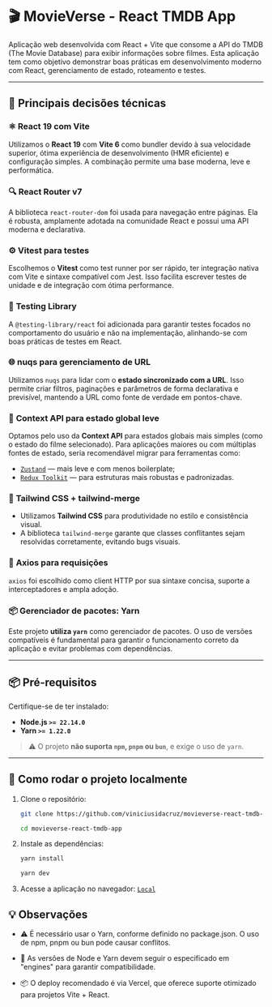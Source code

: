 # 🎬 MovieVerse - React TMDB App

Aplicação web desenvolvida com React + Vite que consome a API do TMDB (The Movie Database) para exibir informações sobre filmes. Esta aplicação tem como objetivo demonstrar boas práticas em desenvolvimento moderno com React, gerenciamento de estado, roteamento e testes.

---

## 🧠 Principais decisões técnicas

### ⚛️ **React 19 com Vite**

Utilizamos o **React 19** com **Vite 6** como bundler devido à sua velocidade superior, ótima experiência de desenvolvimento (HMR eficiente) e configuração simples. A combinação permite uma base moderna, leve e performática.

### 🔍 **React Router v7**

A biblioteca `react-router-dom` foi usada para navegação entre páginas. Ela é robusta, amplamente adotada na comunidade React e possui uma API moderna e declarativa.

### ⚙️ **Vitest para testes**

Escolhemos o **Vitest** como test runner por ser rápido, ter integração nativa com Vite e sintaxe compatível com Jest. Isso facilita escrever testes de unidade e de integração com ótima performance.

### 🧪 **Testing Library**

A `@testing-library/react` foi adicionada para garantir testes focados no comportamento do usuário e não na implementação, alinhando-se com boas práticas de testes em React.

### 🌐 **nuqs para gerenciamento de URL**

Utilizamos `nuqs` para lidar com o **estado sincronizado com a URL**. Isso permite criar filtros, paginações e parâmetros de forma declarativa e previsível, mantendo a URL como fonte de verdade em pontos-chave.

### 🧰 **Context API para estado global leve**

Optamos pelo uso da **Context API** para estados globais mais simples (como o estado do filme selecionado). Para aplicações maiores ou com múltiplas fontes de estado, seria recomendável migrar para ferramentas como:

- [`Zustand`](https://zustand-demo.pmnd.rs/) — mais leve e com menos boilerplate;
- [`Redux Toolkit`](https://redux-toolkit.js.org/) — para estruturas mais robustas e padronizadas.

### 🎨 **Tailwind CSS + tailwind-merge**

- Utilizamos **Tailwind CSS** para produtividade no estilo e consistência visual.
- A biblioteca `tailwind-merge` garante que classes conflitantes sejam resolvidas corretamente, evitando bugs visuais.

### 🎯 **Axios para requisições**

`axios` foi escolhido como client HTTP por sua sintaxe concisa, suporte a interceptadores e ampla adoção.

### 📦 **Gerenciador de pacotes: Yarn**

Este projeto **utiliza `yarn`** como gerenciador de pacotes. O uso de versões compatíveis é fundamental para garantir o funcionamento correto da aplicação e evitar problemas com dependências.

---

## 📦 Pré-requisitos

Certifique-se de ter instalado:

- **Node.js `>= 22.14.0`**
- **Yarn `>= 1.22.0`**

> ⚠️ O projeto **não suporta `npm`, `pnpm` ou `bun`**, e exige o uso de `yarn`.

---

## 🚀 Como rodar o projeto localmente

1. Clone o repositório:

   ```bash
   git clone https://github.com/viniciusidacruz/movieverse-react-tmdb-app.git

   cd movieverse-react-tmdb-app
   ```

2. Instale as dependências:

   ```bash
   yarn install

   yarn dev
   ```

3. Acesse a aplicação no navegador: [`Local`](http://localhost:5173)

## 💡 Observações

- ⚠️ É necessário usar o Yarn, conforme definido no package.json. O uso de npm, pnpm ou bun pode causar conflitos.

- 🧩 As versões de Node e Yarn devem seguir o especificado em "engines" para garantir compatibilidade.

- 📦 O deploy recomendado é via Vercel, que oferece suporte otimizado para projetos Vite + React.
